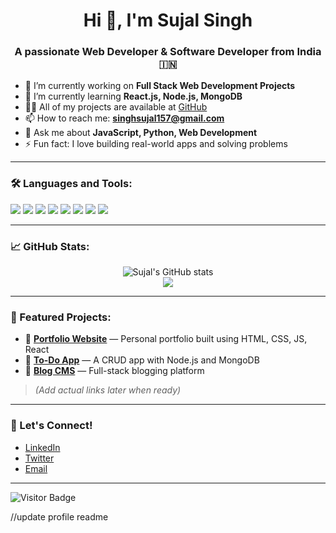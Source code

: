 <h1 align="center">Hi 👋, I'm Sujal Singh</h1>
<h3 align="center">A passionate Web Developer & Software Developer from India 🇮🇳</h3>

- 🔭 I’m currently working on **Full Stack Web Development Projects**
- 🌱 I’m currently learning **React.js, Node.js, MongoDB**
- 👨‍💻 All of my projects are available at [GitHub](https://github.com/sujalsingh)
- 📫 How to reach me: **singhsujal157@gmail.com**
- 💬 Ask me about **JavaScript, Python, Web Development**
- ⚡ Fun fact: I love building real-world apps and solving problems

---

### 🛠️ Languages and Tools:
<p>
  <img src="https://img.shields.io/badge/HTML5-E34F26?logo=html5&logoColor=white" />
  <img src="https://img.shields.io/badge/CSS3-1572B6?logo=css3&logoColor=white" />
  <img src="https://img.shields.io/badge/JavaScript-F7DF1E?logo=javascript&logoColor=black" />
  <img src="https://img.shields.io/badge/React-61DAFB?logo=react&logoColor=black" />
  <img src="https://img.shields.io/badge/Node.js-339933?logo=nodedotjs&logoColor=white" />
  <img src="https://img.shields.io/badge/MongoDB-47A248?logo=mongodb&logoColor=white" />
  <img src="https://img.shields.io/badge/Git-F05032?logo=git&logoColor=white" />
  <img src="https://img.shields.io/badge/GitHub-181717?logo=github&logoColor=white" />
</p>

---

### 📈 GitHub Stats:
<p align="center">
  <img src="https://github-readme-stats.vercel.app/api?username=sujalsingh&show_icons=true&theme=radical" alt="Sujal's GitHub stats" />
  <br/>
  <img src="https://github-readme-stats.vercel.app/api/top-langs/?username=sujalsingh&layout=compact&theme=radical" />
</p>

---

### 🚀 Featured Projects:
- 🔗 [**Portfolio Website**](#) — Personal portfolio built using HTML, CSS, JS, React
- 🔗 [**To-Do App**](#) — A CRUD app with Node.js and MongoDB
- 🔗 [**Blog CMS**](#) — Full-stack blogging platform
> *(Add actual links later when ready)*

---

### 🤝 Let's Connect!
- [LinkedIn](https://linkedin.com/in/sujalsingh)  
- [Twitter](https://twitter.com/sujalsingh)  
- [Email](singhsujal157@gmail.com)

---

![Visitor Badge](https://visitor-badge.laobi.icu/badge?page_id=sujalsingh)

//update profile readme

